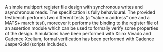 A simple multiport register file design with synchronous writes and asynchronous reads. The specification is fully behavioural.
The provided testbench performs two different tests (a "value = address" one and a MATS+ march test), moreover it performs the binding to the register file of an assertion module which can be used to formally verify some properties of the design.
Simulations have been performed with Xilinx Vivado and Cadence Xcelium, formal verification has been performed with Cadence JasperGold (scripts included).
